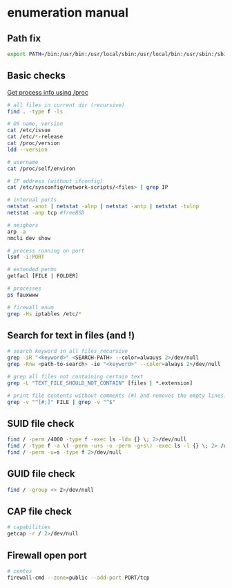 # enumeration manual

## Path fix

```bash
export PATH=/bin:/usr/bin:/usr/local/sbin:/usr/local/bin:/usr/sbin:/sbin:$PATH
```

## Basic checks

[Get process info using /proc](https://stackoverflow.com/questions/29105448/get-process-info-from-proc)

```bash
# all files in current dir (recursive)
find . -type f -ls

# OS name, version
cat /etc/issue
cat /etc/*-release
cat /proc/version
ldd --version

# username
cat /proc/self/environ

# IP address (without ifconfig)
cat /etc/sysconfig/network-scripts/<files> | grep IP

# internal ports
netstat -anot | netstat -alnp | netstat -antp | netstat -tulnp
netstat -anp tcp #freeBSD

# neighors
arp -a
nmcli dev show

# process running on port
lsof -i:PORT

# extended perms
getfacl [FILE | FOLDER]

# processes
ps fauxwww

# firewall enum
grep -Hs iptables /etc/*
```

## Search for text in files (and !)

```bash
# search keyword in all files recursive
grep -iR "<keyword>" <SEARCH-PATH> --color=alwauys 2>/dev/null
grep -Rnw <path-to-search> -ie "<keyword>" --color=always 2>/dev/null

# grep all files not containing certain text
grep -L "TEXT_FILE_SHOULD_NOT_CONTAIN" [files | *.extension]

# print file contents without comments (#) and removes the empty lines.
grep -v "^[#;]" FILE | grep -v "^$" 
```

## SUID file check

```bash
find / -perm /4000 -type f -exec ls -lda {} \; 2>/dev/null
find / -type f -a \( -perm -u+s -o -perm -g+s\) -exec ls -l {} \; 2> /dev/null
find / -perm -u=s -type f 2>/dev/null
```

## GUID file check

```bash
find / -group <> 2>/dev/null
```

## CAP file check

```bash
# capabilities
getcap -r / 2>/dev/null
```

## Firewall open port

```bash
# centos
firewall-cmd --zone=public --add-port PORT/tcp
```